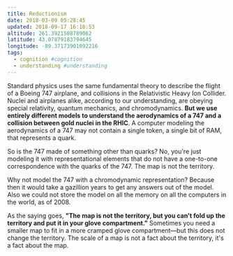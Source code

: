 ```yaml
---
title: Reductionism
date: 2018-03-09 05:28:45
updated: 2018-09-17 16:18:53
altitude: 261.3921508789062
latitude: 43.07879183794645
longitude: -89.37173901092216
tags:
  - cognition #cognition
  - understanding #understanding
---
```

Standard physics uses the same fundamental theory to describe the flight of a Boeing 747 airplane, and collisions in the Relativistic Heavy Ion Collider. Nuclei and airplanes alike, according to our understanding, are obeying special relativity, quantum mechanics, and chromodynamics. __But we use entirely different models to understand the aerodynamics of a 747 and a collision between gold nuclei in the RHIC__. A computer modeling the aerodynamics of a 747 may not contain a single token, a single bit of RAM, that represents a quark.

So is the 747 made of something other than quarks? No, you're just modeling it with representational elements that do not have a one-to-one correspondence with the quarks of the 747. The map is not the territory.

Why not model the 747 with a chromodynamic representation? Because then it would take a gazillion years to get any answers out of the model. Also we could not store the model on all the memory on all the computers in the world, as of 2008.

As the saying goes, __"The map is not the territory, but you can't fold up the territory and put it in your glove compartment.”__ Sometimes you need a smaller map to fit in a more cramped glove compartment—but this does not change the territory. The scale of a map is not a fact about the territory, it's a fact about the map.